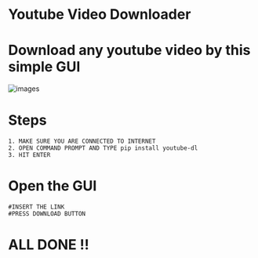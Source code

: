 # Youtube Video Downloader
#    Download any youtube video by this simple GUI
![images](https://user-images.githubusercontent.com/57809967/71411503-88688d00-266f-11ea-8df5-f6b37f332bcf.jpg)


#   Steps
    1. MAKE SURE YOU ARE CONNECTED TO INTERNET
    2. OPEN COMMAND PROMPT AND TYPE pip install youtube-dl
    3. HIT ENTER
    
#    Open the GUI
    #INSERT THE LINK
    #PRESS DOWNLOAD BUTTON
# ALL DONE !!
    
